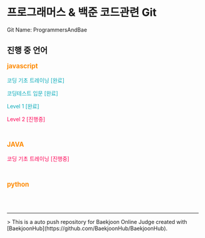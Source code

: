 # 프로그래머스 & 백준 코드관련 Git
<p>Git Name: ProgrammersAndBae</p>

## 진행 중 언어
<p style="font-size: 1.2em; font-weight: bold; color: #FE8B05">javascript</p>
<p style="color: #0AABBA">코딩 기초 트레이닝 [완료]</p>
<p style="color: #0AABBA">코딩테스트 입문 [완료]</p>
<p style="color: #0AABBA">Level 1 [완료]</p>
<p style="color: #FE0557">Level 2 [진행중]</p>
<br>
<p style="font-size: 1.2em; font-weight: bold; color: #FE8B05">JAVA</p>
<p style="color: #FE0557">코딩 기초 트레이닝 [진행중]</p>
<br>
<p style="font-size: 1.2em; font-weight: bold; color: #FE8B05">python</p>
<br>
<br>
<hr>
> This is a auto push repository for Baekjoon Online Judge created with [BaekjoonHub](https://github.com/BaekjoonHub/BaekjoonHub).
